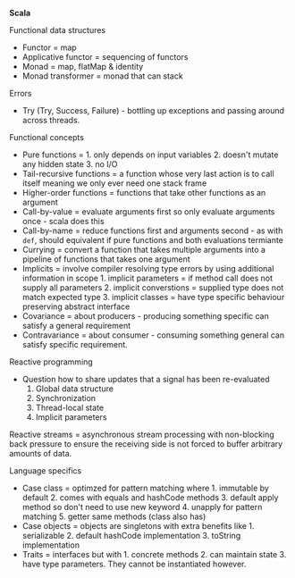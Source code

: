 **Scala**

Functional data structures
* Functor = map
* Applicative functor = sequencing of functors
* Monad = map, flatMap & identity
* Monad transformer = monad that can stack

Errors
* Try (Try, Success, Failure) - bottling up exceptions and passing around across threads. 

Functional concepts
* Pure functions = 1. only depends on input variables 2. doesn't mutate any hidden state 3. no I/O 
* Tail-recursive functions = a function whose very last action is to call itself meaning we only ever need one stack frame
* Higher-order functions = functions that take other functions as an argument
* Call-by-value = evaluate arguments first so only evaluate arguments once - scala does this
* Call-by-name = reduce functions first and arguments second - as with `def`, should equivalent if pure functions and both evaluations termiante
* Currying = convert a function that takes multiple arguments into a pipeline of functions that takes one argument
* Implicits = involve compiler resolving type errors by using additional information in scope 1. implicit parameters = if method call does not supply all parameters 2. implicit converstions = supplied type does not match expected type 3. implicit classes = have type specific behaviour preserving abstract interface
* Covariance = about producers - producing something specific can satisfy a general requirement
* Contravariance = about consumer - consuming something general can satisfy specific requirement.

Reactive programming
* Question how to share updates that a signal has been re-evaluated
    1. Global data structure
    2. Synchronization
    3. Thread-local state
    4. Implicit parameters

Reactive streams = asynchronous stream processing with non-blocking back pressure to ensure the receiving side is not forced to buffer arbitrary amounts of data.

Language specifics
* Case class = optimzed for pattern matching where 1. immutable by default 2. comes with equals and hashCode methods 3. default apply method so don't need to use new keyword 4. unapply for pattern matching 5. getter same methods (class also has)
* Case objects = objects are singletons with extra benefits like 1. serializable 2. default hashCode implementation 3. toString implementation
* Traits = interfaces but with 1. concrete methods 2. can maintain state 3. have type parameters. They cannot be instantiated however. 